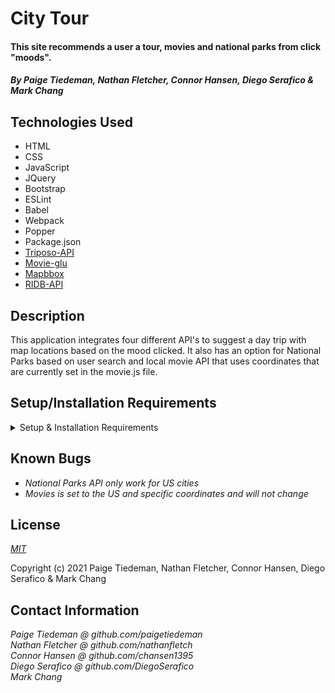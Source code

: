 # City Tour

#### This site recommends a user a tour, movies and national parks from click "moods".

#### _By Paige Tiedeman, Nathan Fletcher, Connor Hansen, Diego Serafico & Mark Chang_

## Technologies Used

* HTML
* CSS
* JavaScript
* JQuery
* Bootstrap
* ESLint
* Babel
* Webpack
* Popper
* Package.json
* [Triposo-API](https://www.triposo.com/api/documentation/20210615/)
* [Movie-glu](https://developer.movieglu.com/v2/api-index/quick-start-guide/)
* [Mapbbox](https://docs.mapbox.com/api/maps/static-images/)
* [RIDB-API](https://ridb.recreation.gov/docs)


## Description

This application integrates four different API's to suggest a day trip with map locations based on the mood clicked. It also has an option for National Parks based on user search and local movie API that uses coordinates that are currently set in the movie.js file.

## Setup/Installation Requirements

<details>
<summary>Setup & Installation Requirements</summary>

* _Clone or download the zip file of this repository to your desktop_
* _Open in a text editor_
* _If you are using a Mac: open the package.json and find the scripts property, change the line "start": "npm run build & webpack-dev-server --open --mode development",
to "start": "npm run build; webpack-dev-server --open --mode development"_
* _Commit and push your .gitignore file to your repo_
* _Run `$ npm install`_
* _Check title on package.json and webpack file_
* _Go to https://www.triposo.com/api/signup and generate an API Key_
* _Type `$ touch .env` to create a document to save your API key as Account_Key={your key here} & token={your token here}_
* _Go to https://ridb.recreation.gov/landing to generate an API Key_
  - add API_KEY={Your-Api-Key} to the .env file.
* _Add MAP_KEY=pk.eyJ1IjoibmF0aGFubWFwYm94ZGV2IiwiYSI6ImNrcHdkN2p2aDA0Z2oyeG9ieDZicTZudm4ifQ.tUypg6GRjhED2bic-GkFnw (this is a public test key) to the .env file.
* _Go to https://developer.movieglu.com/ and generate an API Key_
* _In your .env file add the MOVIES_AUTHORIZATION=(), MOVIES_CLIENT=(), and API_KEY=() for movies_
* _Type `$ npm run build`, to build your environment_
* _Type `$ npm run start`, to open in your browser_
* _Click on any of the moods to get your result_
* _Use the Nav Bar to go to different Sections_
* _Type in a US City to find nearby Parks_
* _Click the "See Local Movies" Button to show nearby theaters and showing_
</details>

## Known Bugs

* _National Parks API only work for US cities_
* _Movies is set to the US and specific coordinates and will not change_

## License

_[MIT](https://opensource.org/licenses/MIT)_  

Copyright (c) 2021 Paige Tiedeman, Nathan Fletcher, Connor Hansen, Diego Serafico & Mark Chang

## Contact Information

_Paige Tiedeman @ github.com/paigetiedeman_  
_Nathan Fletcher @ github.com/nathanfletch_  
_Connor Hansen @ github.com/chansen1395_  
_Diego Serafico @ github.com/DiegoSerafico_  
_Mark Chang_  
